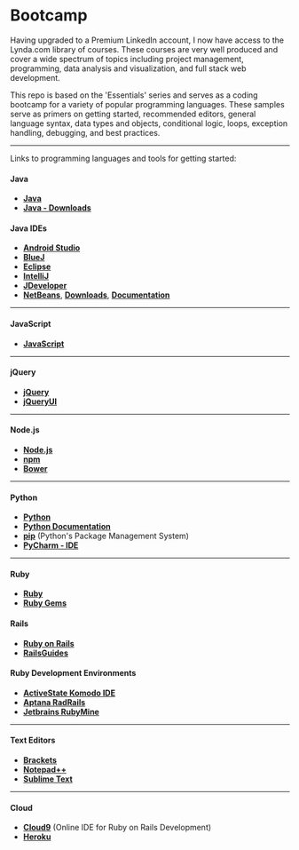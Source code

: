 # Bootcamp

Having upgraded to a Premium LinkedIn account, I now have access to the Lynda.com library of courses. These courses are very well produced and cover a wide spectrum of topics including project management, programming, data analysis and visualization, and full stack web development.

This repo is based on the 'Essentials' series and serves as a coding bootcamp for a variety of popular programming languages. These samples serve as primers on getting started, recommended editors, general language syntax, data types and objects, conditional logic, loops, exception handling, debugging, and best practices.

---

Links to programming languages and tools for getting started:

#### Java

- **[Java](https://www.oracle.com/java/index.html)**
- **[Java - Downloads](http://www.oracle.com/technetwork/java/javase/downloads/index.html)**

#### Java IDEs

- **[Android Studio](https://developer.android.com/studio/index.html)**
- **[BlueJ](http://www.bluej.org/)**
- **[Eclipse](https://eclipse.org/)**
- **[IntelliJ](https://www.jetbrains.com/idea/)**
- **[JDeveloper](http://www.oracle.com/technetwork/developer-tools/jdev/overview/index.html)**
- **[NetBeans](https://netbeans.org/)**, **[Downloads](https://netbeans.org/downloads/)**, **[Documentation](https://netbeans.org/kb/index.html)** 
 
---

#### JavaScript

- **[JavaScript](https://developer.mozilla.org/en-US/docs/Web/JavaScript)**

---

#### jQuery

- **[jQuery](https://jquery.com/)**
- **[jQueryUI](https://jqueryui.com/)**

---

#### Node.js

- **[Node.js](https://nodejs.org/en/)**
- **[npm](https://www.npmjs.com/)**
- **[Bower](https://bower.io/)**

---

#### Python

- **[Python](https://www.python.org/)**
- **[Python Documentation](https://www.python.org/doc/)**
- **[pip](https://pip.pypa.io/en/stable/#)** (Python's Package Management System)             
- **[PyCharm - IDE](http://www.jetbrains.com/pycharm/)**

---

#### Ruby

- **[Ruby](https://www.ruby-lang.org/en/)**
- **[Ruby Gems](https://rubygems.org/)**

#### Rails

- **[Ruby on Rails](http://rubyonrails.org/)**
- **[RailsGuides](http://guides.rubyonrails.org/getting_started.html)**

#### Ruby Development Environments

- **[ActiveState Komodo IDE](http://www.activestate.com/komodo-ide)**
- **[Aptana RadRails](http://www.aptana.com/products/radrails.html)**
- **[Jetbrains RubyMine](https://www.jetbrains.com/ruby/)**

---

#### Text Editors

- **[Brackets](http://brackets.io/)**
- **[Notepad++](https://notepad-plus-plus.org/)**
- **[Sublime Text](https://www.sublimetext.com/)**

---

#### Cloud

- **[Cloud9](https://c9.io/)** (Online IDE for Ruby on Rails Development)
- **[Heroku](https://www.heroku.com/)**



